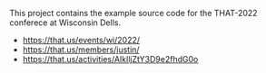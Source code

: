 This project contains the example source code for the THAT-2022 conferece at Wisconsin Dells.

* https://that.us/events/wi/2022/
* https://that.us/members/justin/
* https://that.us/activities/AIklljZtY3D9e2fhdG0o
